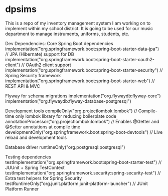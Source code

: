 # dpsims

This is a repo of my inventory management system I am working on to implement within my school district.
It is going to be used for our music department to manage instruments, uniforms, students, etc.

Dev Dependencies:
	Core Spring Boot dependencies
	implementation("org.springframework.boot:spring-boot-starter-data-jpa")			  // JPA (Hibernate) support for DB
	implementation("org.springframework.boot:spring-boot-starter-oauth2-client")	// OAuth2 client support
	implementation("org.springframework.boot:spring-boot-starter-security")			  // Spring Security framework
	implementation("org.springframework.boot:spring-boot-starter-web")				    // REST API & MVC

Flyway for schema migrations
  implementation("org.flywaydb:flyway-core")
  implementation("org.flywaydb:flyway-database-postgresql")

Development tools
  compileOnly("org.projectlombok:lombok")								              // Compile-time only lombok library for reducing boilerplate code
  annotationProcessor("org.projectlombok:lombok")						          // Enables @Getter and @Setter annotations at compile time
  developmentOnly("org.springframework.boot:spring-boot-devtools")	  // Live reload and development tools

Database driver
  runtimeOnly("org.postgresql:postgresql")

Testing dependencies
  testImplementation("org.springframework.boot:spring-boot-starter-test")	  // JUUnit + Spring TestContext
  testImplementation("org.springframework.security:spring-security-test")	  // Extra test helpers for Spring Security
	testRuntimeOnly("org.junit.platform:junit-platform-launcher")			        // JUnit Platform Runner

